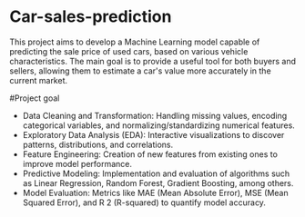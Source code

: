 # Car-sales-prediction
This project aims to develop a Machine Learning model capable of predicting the sale price of used cars, based on various vehicle characteristics. The main goal is to provide a useful tool for both buyers and sellers, allowing them to estimate a car's value more accurately in the current market.

#Project goal

- Data Cleaning and Transformation: Handling missing values, encoding categorical variables, and normalizing/standardizing numerical features.
- Exploratory Data Analysis (EDA): Interactive visualizations to discover patterns, distributions, and correlations.
- Feature Engineering: Creation of new features from existing ones to improve model performance.
- Predictive Modeling: Implementation and evaluation of algorithms such as Linear Regression, Random Forest, Gradient Boosting, among others.
- Model Evaluation: Metrics like MAE (Mean Absolute Error), MSE (Mean Squared Error), and R 
  2 (R-squared) to quantify model accuracy.
